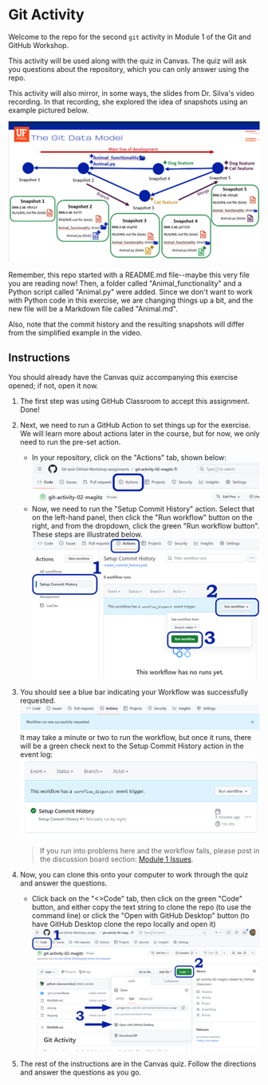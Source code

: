 # Git Activity

Welcome to the repo for the second `git` activity in Module 1 of the Git and GitHub Workshop.

This activity will be used along with the quiz in Canvas. The quiz will ask you questions about the repository, which you can only answer using the repo.

This activity will also mirror, in some ways, the slides from Dr. Silva's video recording. In that recording, she explored the idea of snapshots using an example pictured below.

![Git data model image](images/git_data_model.png)

Remember, this repo started with a README.md file--maybe this very file you are reading now! Then, a folder called "Animal_functionality" and a Python script called "Animal.py" were added. Since we don't want to work with Python code in this exercise, we are changing things up a bit, and the new file will be a Markdown file called "Animal.md".

Also, note that the commit history and the resulting snapshots will differ from the simplified example in the video.

## Instructions

You should already have the Canvas quiz accompanying this exercise opened; if not, open it now.

1. The first step was using GitHub Classroom to accept this assignment. Done!
1. Next, we need to run a GitHub Action to set things up for the exercise. We will learn more about actions later in the course, but for now, we only need to run the pre-set action.
   * In your repository, click on the "Actions" tab, shown below:
   ![Screenshot of GitHub repo showing the Actions button](images/github_actions_button.png)
   * Now, we need to run the "Setup Commit History" action. Select that on the left-hand panel, then click the "Run workflow" button on the right, and from the dropdown, click the green "Run workflow button". These steps are illustrated below.
   ![Screenshot of running the Setup Commit History action](images/github_run_action.png)
1. You should see a blue bar indicating your Workflow was successfully requested.
![Screenshot of workflow requested banner](images/github_action_submitted.png)
It may take a minute or two to run the workflow, but once it runs, there will be a green check next to the Setup Commit History action in the event log:
![Screenshot of the workflow successful run](images/github_action_run.png)

   > If you run into problems here and the workflow fails, please post in the discussion board section: [Module 1 Issues](https://github.com/orgs/Git-and-GitHub-Workshop/discussions/categories/module-1-issues).

1. Now, you can clone this onto your computer to work through the quiz and answer the questions.
   * Click back on the "<>Code" tab, then click on the green "Code" button, and either copy the text string to clone the repo (to use the command line) or click the "Open with GitHub Desktop" button (to have GitHub Desktop clone the repo locally and open it)
   ![Screenshot of cloning the repo in GitHub](images/github_clone.png)
1. The rest of the instructions are in the Canvas quiz. Follow the directions and answer the questions as you go.